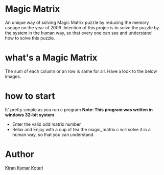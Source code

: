 # Magic Matrix

An unique way of solving Magic Matrix puzzle by reducing the memory useage on the year of 2009. Intention of this projec is to solve the puzzle by the system in the human way, so that every one can see and understand how to solve this puzzle.

# what's a Magic Matrix

The sum of each column or an row is same for all. Have a look to the below images.


# how to start

It' pretty simple as you run c program __Note: This program was written in windows 32-bit system__
- Enter the valid odd matrix number
- Relax and Enjoy with a cup of tea the magic_matrix.c will solve it in a human way, so that you can understand.

# Author
[Kiran Kumar Kotari](https://github.com/kirankotari/)
